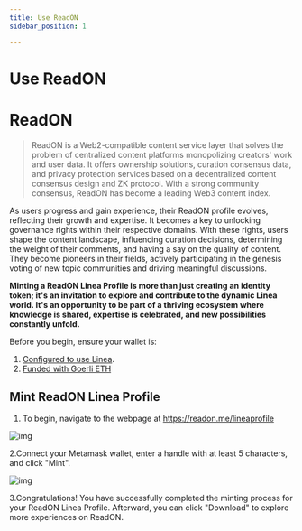 ```yaml
---
title: Use ReadON
sidebar_position: 1

---
```


# Use ReadON

# ReadON

> ReadON is a Web2-compatible content service layer that solves the problem of centralized content platforms monopolizing creators' work and user data. It offers ownership solutions, curation consensus data, and privacy protection services based on a decentralized content consensus design and ZK protocol. With a strong community consensus, ReadON has become a leading Web3 content index.

As users progress and gain experience, their ReadON profile evolves, reflecting their growth and expertise. It becomes a key to unlocking governance rights within their respective domains. With these rights, users shape the content landscape, influencing curation decisions, determining the weight of their comments, and having a say on the quality of content. They become pioneers in their fields, actively participating in the genesis voting of new topic communities and driving meaningful discussions.

**Minting a ReadON Linea Profile is more than just creating an identity token; it's an invitation to explore and contribute to the dynamic Linea world. It's an opportunity to be part of a thriving ecosystem where knowledge is shared, expertise is celebrated, and new possibilities constantly unfold.**

Before you begin, ensure your wallet is:

1. [Configured to use Linea](https://docs.linea.build/use-linea/set-up-your-wallet).
2. [Funded with Goerli ETH](https://docs.linea.build/use-linea/fund#get-test-eth-on-goerli)

## Mint ReadON Linea Profile

1. To begin, navigate to the webpage at <https://readon.me/lineaprofile>

![img](https://readonme.notion.site/image/https%3A%2F%2Fs3-us-west-2.amazonaws.com%2Fsecure.notion-static.com%2F106036c3-06de-4588-9e00-924d190e2f21%2FLinea_Profile_Mint1.png?id=8dfbc876-e938-4d8a-a274-a7319c463c4e&table=block&spaceId=ac613065-8718-42ad-bc92-fc67dc8dadeb&width=1340&userId=&cache=v2)

 2.Connect your Metamask wallet, enter a handle with at least 5 characters, and click "Mint".

![img](https://readonme.notion.site/image/https%3A%2F%2Fs3-us-west-2.amazonaws.com%2Fsecure.notion-static.com%2F84d45788-1dd6-4837-96dd-db06a6c92035%2FLinea_Profile_Mint2.png?id=b53888f5-cec2-4485-b4dc-896b3d88ac36&table=block&spaceId=ac613065-8718-42ad-bc92-fc67dc8dadeb&width=1630&userId=&cache=v2)

 3.Congratulations! You have successfully completed the minting process for your ReadON Linea Profile. Afterward, you can click "Download" to explore more experiences on ReadON.
